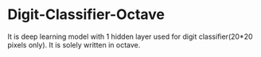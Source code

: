 # Digit-Classifier-Octave
It is deep learning model with 1 hidden layer used for digit classifier(20*20 pixels only). It is solely written in octave. 
